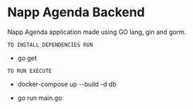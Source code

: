 # Napp Agenda Backend

Napp Agenda application made using GO lang, gin and gorm.


`TO INSTALL DEPENDENCIES RUN`

- go get

`TO RUN EXECUTE`

- docker-compose up --build -d db 

- go run main.go


